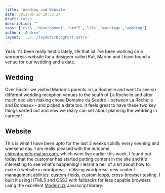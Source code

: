 ```yaml
---
title: 'Wedding and Website'
date: 2011-05-20 19:53:27
draft: false
description: ""
tags: ['css3','development','html5','life','marriage','wedding']
author: 'Andrew'
layout: '../../layouts/BlogPost.astro'
---
```


Yeah it's been really hectic lately, life that is! I've been working on a wordpress website for a designer called Kat, Marion and I have found a venue for our wedding and a date.

Wedding
-------

Over Easter we visited Marion's parents in La Rochelle and went to see six different wedding reception venues to the south of La Rochelle and after much decision making chose Domaine du Seudre - between La Rochelle and Bordeaux - and picked a date too. It feels great to have these two key things sorted out and now we really can set about planning the wedding in earnest!

Website
-------

This is what I have been upto for the last 3 weeks solidly every evening and weekend day. I am really pleased with the outcome, [chirontransformation.com](http://chirontransformation.com), which went live earlier this week. I found out today that the customer has started putting content in the site and it's interesting to see what's happening! I learnt a hell of a lot about how to make a website in wordpress - utilising wordpress' new content-management abilities, custom-fields, custom loops, cross-browser testing. I built it using HTML5 and CSS3 with fallbacks for less capable browsers using the excellent [Modernizr](http://www.modernizr.com/) Javascript library.
